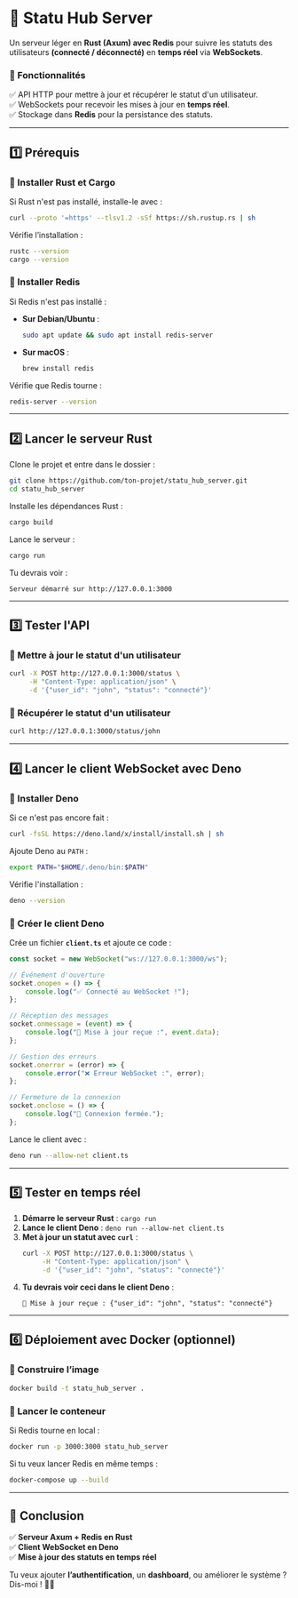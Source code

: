 # **🚀 Statu Hub Server**
Un serveur léger en **Rust (Axum) avec Redis** pour suivre les statuts des utilisateurs **(connecté / déconnecté)** en **temps réel** via **WebSockets**.

### **📌 Fonctionnalités**
✅ API HTTP pour mettre à jour et récupérer le statut d'un utilisateur.  
✅ WebSockets pour recevoir les mises à jour en **temps réel**.  
✅ Stockage dans **Redis** pour la persistance des statuts.  

---

## **1️⃣ Prérequis**
### **🔹 Installer Rust et Cargo**
Si Rust n'est pas installé, installe-le avec :
```sh
curl --proto '=https' --tlsv1.2 -sSf https://sh.rustup.rs | sh
```
Vérifie l’installation :
```sh
rustc --version
cargo --version
```

### **🔹 Installer Redis**
Si Redis n'est pas installé :
- **Sur Debian/Ubuntu** :
  ```sh
  sudo apt update && sudo apt install redis-server
  ```
- **Sur macOS** :
  ```sh
  brew install redis
  ```

Vérifie que Redis tourne :
```sh
redis-server --version
```

---

## **2️⃣ Lancer le serveur Rust**
Clone le projet et entre dans le dossier :
```sh
git clone https://github.com/ton-projet/statu_hub_server.git
cd statu_hub_server
```

Installe les dépendances Rust :
```sh
cargo build
```

Lance le serveur :
```sh
cargo run
```

Tu devrais voir :
```
Serveur démarré sur http://127.0.0.1:3000
```

---

## **3️⃣ Tester l'API**
### **🔹 Mettre à jour le statut d'un utilisateur**
```sh
curl -X POST http://127.0.0.1:3000/status \
     -H "Content-Type: application/json" \
     -d '{"user_id": "john", "status": "connecté"}'
```

### **🔹 Récupérer le statut d'un utilisateur**
```sh
curl http://127.0.0.1:3000/status/john
```

---

## **4️⃣ Lancer le client WebSocket avec Deno**
### **🔹 Installer Deno**
Si ce n'est pas encore fait :
```sh
curl -fsSL https://deno.land/x/install/install.sh | sh
```
Ajoute Deno au `PATH` :
```sh
export PATH="$HOME/.deno/bin:$PATH"
```
Vérifie l'installation :
```sh
deno --version
```

### **🔹 Créer le client Deno**
Crée un fichier **`client.ts`** et ajoute ce code :
```ts
const socket = new WebSocket("ws://127.0.0.1:3000/ws");

// Événement d'ouverture
socket.onopen = () => {
    console.log("✅ Connecté au WebSocket !");
};

// Réception des messages
socket.onmessage = (event) => {
    console.log("📢 Mise à jour reçue :", event.data);
};

// Gestion des erreurs
socket.onerror = (error) => {
    console.error("❌ Erreur WebSocket :", error);
};

// Fermeture de la connexion
socket.onclose = () => {
    console.log("🔌 Connexion fermée.");
};
```

Lance le client avec :
```sh
deno run --allow-net client.ts
```

---

## **5️⃣ Tester en temps réel**
1. **Démarre le serveur Rust** : `cargo run`
2. **Lance le client Deno** : `deno run --allow-net client.ts`
3. **Met à jour un statut avec `curl`** :
   ```sh
   curl -X POST http://127.0.0.1:3000/status \
        -H "Content-Type: application/json" \
        -d '{"user_id": "john", "status": "connecté"}'
   ```
4. **Tu devrais voir ceci dans le client Deno** :
   ```
   📢 Mise à jour reçue : {"user_id": "john", "status": "connecté"}
   ```

---

## **6️⃣ Déploiement avec Docker (optionnel)**
### **🔹 Construire l’image**
```sh
docker build -t statu_hub_server .
```
### **🔹 Lancer le conteneur**
Si Redis tourne en local :
```sh
docker run -p 3000:3000 statu_hub_server
```

Si tu veux lancer Redis en même temps :
```sh
docker-compose up --build
```

---

## **🚀 Conclusion**
✅ **Serveur Axum + Redis en Rust**  
✅ **Client WebSocket en Deno**  
✅ **Mise à jour des statuts en temps réel**  

Tu veux ajouter **l’authentification**, un **dashboard**, ou améliorer le système ? Dis-moi ! 🚀🔥